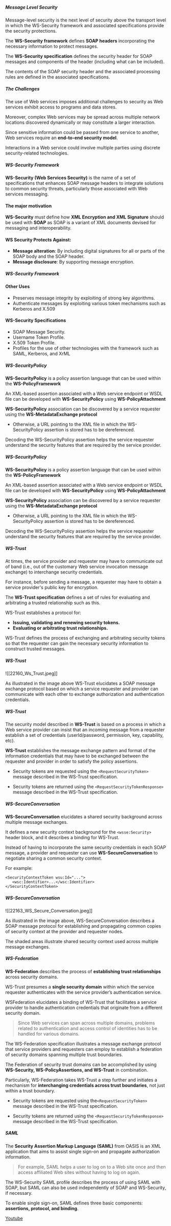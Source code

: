 ##### Message Level Security

Message-level security is the next level of security above the transport level in which the WS-Security framework and associated specifications provide the security protections.

The **WS-Security framework** defines **SOAP headers** incorporating the necessary information to protect messages.

The **WS-Security specification** defines the security header for SOAP messages and components of the header (including what can be included).

The contents of the SOAP security header and the associated processing rules are defined in the associated specifications.

##### The Challenges

The use of Web services imposes additional challenges to security as Web services exhibit access to programs and data stores.

Moreover, complex Web services may be spread across multiple network locations discovered dynamically or may constitute a larger interaction.

Since sensitive information could be passed from one service to another, Web services require an **end-to-end security model**.

Interactions in a Web service could involve multiple parties using discrete security-related technologies.

##### WS-Security Framework

**WS-Security (Web Services Security)** is the name of a set of specifications that enhances SOAP message headers to integrate solutions to common security threats, particularly those associated with Web services messaging.

#### The major motivation

**WS-Security** must define how **XML Encryption and XML Signature** should be used with **SOAP** as SOAP is a variant of XML documents devised for messaging and interoperability.

#### WS Security Protects Against:

-   **Message alteration**: By including digital signatures for all or parts of the SOAP body and the SOAP header.
-   **Message disclosure**: By supporting message encryption.

##### WS-Security Framework

#### Other Uses

-   Preserves message integrity by exploiting of strong key algorithms.
-   Authenticate messages by exploiting various token mechanisms such as Kerberos and X.509

#### WS-Security Specifications

-   SOAP Message Security.
-   Username Token Profile.
-   X.509 Token Profile.
-   Profiles for the use of other technologies with the framework such as SAML, Kerberos, and XrML

##### WS-SecurityPolicy

**WS-SecurityPolicy** is a policy assertion language that can be used within the **WS-PolicyFramework**

An XML-based assertion associated with a Web service endpoint or WSDL file can be developed with **WS-SecurityPolicy** using **WS-PolicyAttachment**

**WS-SecurityPolicy** association can be discovered by a service requester using the **WS-MetadataExchange protocol**

-   Otherwise, a URL pointing to the XML file in which the WS-SecurityPolicy assertion is stored has to be dereferenced.

Decoding the WS-SecurityPolicy assertion helps the service requester understand the security features that are required by the service provider.

##### WS-SecurityPolicy

**WS-SecurityPolicy** is a policy assertion language that can be used within the **WS-PolicyFramework**

An XML-based assertion associated with a Web service endpoint or WSDL file can be developed with **WS-SecurityPolicy** using **WS-PolicyAttachment**

**WS-SecurityPolicy** association can be discovered by a service requester using the **WS-MetadataExchange protocol**

-   Otherwise, a URL pointing to the XML file in which the WS-SecurityPolicy assertion is stored has to be dereferenced.

Decoding the WS-SecurityPolicy assertion helps the service requester understand the security features that are required by the service provider.

##### WS-Trust

At times, the service provider and requester may have to communicate out of band (i.e., out of the customary Web service invocation message exchange) to interchange security credentials.

For instance, before sending a message, a requester may have to obtain a service provider's public key for encryption.

The **WS-Trust specification** defines a set of rules for evaluating and arbitrating a trusted relationship such as this.

WS-Trust establishes a protocol for:

-   **Issuing, validating and renewing security tokens.**
-   **Evaluating or arbitrating trust relationships.**

WS-Trust defines the process of exchanging and arbitrating security tokens so that the requester can gain the necessary security information to construct trusted messages.

##### WS-Trust

![[22160_Ws_Trust.jpeg]]

As illustrated in the image above WS-Trust elucidates a SOAP message exchange protocol based on which a service requester and provider can communicate with each other to exchange authorization and authentication credentials.

##### WS-Trust

The security model described in **WS-Trust** is based on a process in which a Web service provider can insist that an incoming message from a requester establish a set of credentials (userId/password, permission, key, capability, etc).

**WS-Trust** establishes the message exchange pattern and format of the information credentials that may have to be exchanged between the requester and provider in order to satisfy the policy assertions.

-   Security tokens are requested using the `<RequestSecurityToken>` message described in the WS-Trust specification.
    
-   Security tokens are returned using the `<RequestSecurityTokenResponse>` message described in the WS-Trust specification.

##### WS-SecureConversation

**WS-SecureConversation** elucidates a shared security background across multiple message exchanges.

It defines a new security context background for the `<wsse:Security>` header block, and it describes a binding for WS-Trust.

Instead of having to incorporate the same security credentials in each SOAP message, a provider and requester can use **WS-SecureConversation** to negotiate sharing a common security context.

For example:

```
<SecurityContextToken wsu:Id="...">
   <wsc:Identifier>...</wsc:Identifier>
</SecurityContextToken>
```

##### WS-SecureConversation

![[22163_WS_Secure_Conversation.jpeg]]

As illustrated in the image above, WS-SecureConversation describes a SOAP message protocol for establishing and propagating common copies of security context at the provider and requester nodes.

The shaded areas illustrate shared security context used across multiple message exchanges.

##### WS-Federation

**WS-Federation** describes the process of **establishing trust relationships** across security domains.

WS-Trust presumes a **single security domain** within which the service requester authenticates with the service provider’s authentication service.

WSFederation elucidates a binding of WS-Trust that facilitates a service provider to handle authentication credentials that originate from a different security domain.

> Since Web services can span across multiple domains, problems related to authentication and access control of identities has to be handled for various domains.

The WS-Federation specification illustrates a message exchange protocol that service providers and requesters can employ to establish a federation of security domains spanning multiple trust boundaries.

The Federation of security trust domains can be accomplished by using **WS-Security, WS-PolicyAssertions, and WS-Trust** in combination.

Particularly, WS-Federation takes WS-Trust a step further and initiates a mechanism for **interchanging credentials across trust boundaries**, not just within a trust boundary.

-   Security tokens are requested using the`<RequestSecurityToken>` message described in the WS-Trust specification.
    
-   Security tokens are returned using the `<RequestSecurityTokenResponse>` message described in the WS-Trust specification.

##### SAML

The **Security Assertion Markup Language (SAML)** from OASIS is an XML application that aims to assist single sign-on and propagate authorization information.

> For example, SAML helps a user to log on to a Web site once and then access affiliated Web sites without having to log on again.

The WS-Security SAML profile describes the process of using SAML with SOAP, but SAML can also be used independently of SOAP and WS-Security, if necessary.

To enable single sign-on, SAML defines three basic components: **assertions, protocol, and binding**.

[Youtube](https://youtu.be/gUmMcecHN9s)
